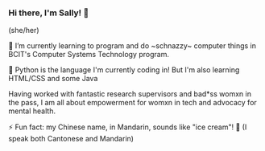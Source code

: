 ### Hi there, I'm Sally! 👋

(she/her)

🌱 I’m currently learning to program and do \~schnazzy\~ computer things in BCIT's Computer Systems Technology program.

🐍 Python is the language I'm currently coding in! But I'm also learning HTML/CSS and some Java

Having worked with fantastic research supervisors and bad\*ss womxn in the pass, I am all about empowerment for womxn in tech and advocacy for mental health.

⚡ Fun fact: my Chinese name, in Mandarin, sounds like "ice cream"! 🍦 (I speak both Cantonese and Mandarin)
